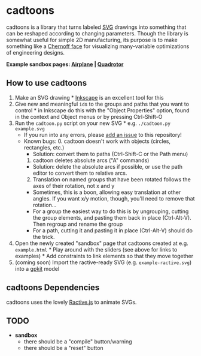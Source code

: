 # cadtoons

cadtoons is a library that turns labeled [SVG](https://en.wikipedia.org/wiki/Scalable_Vector_Graphics) drawings into something that can be reshaped according to changing parameters. Though the library is somewhat useful for simple 2D manufacturing, its purpose is to make something like a [Chernoff face](https://en.wikipedia.org/wiki/Chernoff_face) for visualizing many-variable optimizations of engineering designs.

**Example sandbox pages: [Airplane](http://bqpd.github.io/cadtoon/flightconditions.html) |  [Quadrotor](http://bqpd.github.io/cadtoon/quadrotor.html)**

## How to use cadtoons

  1. Make an SVG drawing
    * [Inkscape](http://www.inkscape.org) is an excellent tool for this
  2. Give new and meaningful `id`s to the groups and paths that you want to control
    * in Inkscape do this with the "Object Properties" option, found in the context and Object menus or by pressing Ctrl-Shift-O
  3. Run the `cadtoon.py` script on your new SVG
    * e.g. `./cadtoon.py example.svg`
      * If you run into any errors, please [add an issue](https://github.com/bqpd/cadtoons/issues/new) to this repository!
      * Known bugs:
        0. cadtoon doesn't work with objects (circles, rectangles, etc.)
          * Solution: convert them to paths (Ctrl-Shift-C or the Path menu)
        1. cadtoon deletes absolute arcs ("A" commands)
          * Solution: delete the absolute arcs if possible, or use the path editor to convert them to relative arcs.
        2. Translation on named groups that have been rotated follows the axes of their rotation, not x and y
          * Sometimes, this is a boon, allowing easy translation at other angles. If you want x/y motion, though, you'll need to remove that rotation...
          * For a group the easiest way to do this is by ungrouping, cutting the group elements, and pasting them back in place (Ctrl-Alt-V). Then regroup and rename the group
          * For a path, cutting it and pasting it in place (Ctrl-Alt-V) should do the trick.
  4. Open the newly created "sandbox" page that cadtoons created at e.g. `example.html`
    * Play around with the sliders (see above for links to examples)
    * Add constraints to link elements so that they move together
  5. (coming soon) Import the ractive-ready SVG (e.g. `example-ractive.svg`) into a [gpkit](https://github.com/convexopt/gpkit) model


## cadtoons Dependencies

cadtoons uses the lovely [Ractive.js](ractivejs.org) to animate SVGs.

## TODO

  * **sandbox**
    * there should be a "compile" button/warning
    * there should be a "reset" button
